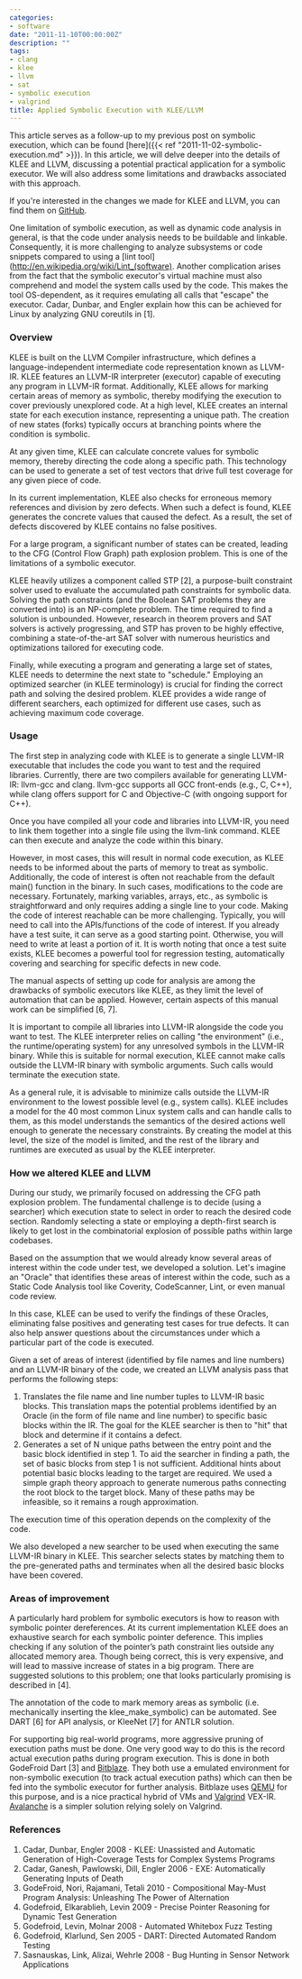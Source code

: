 ```yaml
---
categories:
- software
date: "2011-11-10T00:00:00Z"
description: ""
tags:
- clang
- klee
- llvm
- sat
- symbolic execution
- valgrind
title: Applied Symbolic Execution with KLEE/LLVM
---
```


This article serves as a follow-up to my previous post on symbolic execution, which can be found [here]({{< ref "2011-11-02-symbolic-execution.md" >}}). In this article, we will delve deeper into the details of KLEE and LLVM, discussing a potential practical application for a symbolic executor. We will also address some limitations and drawbacks associated with this approach.

If you're interested in the changes we made for KLEE and LLVM, you can find them on [GitHub](https://github.com/martintrojer/symbolic-execution).

One limitation of symbolic execution, as well as dynamic code analysis in general, is that the code under analysis needs to be buildable and linkable. Consequently, it is more challenging to analyze subsystems or code snippets compared to using a [lint tool](http://en.wikipedia.org/wiki/Lint_(software). Another complication arises from the fact that the symbolic executor's virtual machine must also comprehend and model the system calls used by the code. This makes the tool OS-dependent, as it requires emulating all calls that "escape" the executor. Cadar, Dunbar, and Engler explain how this can be achieved for Linux by analyzing GNU coreutils in \[1\].

### Overview
KLEE is built on the LLVM Compiler infrastructure, which defines a language-independent intermediate code representation known as LLVM-IR. KLEE features an LLVM-IR interpreter (executor) capable of executing any program in LLVM-IR format. Additionally, KLEE allows for marking certain areas of memory as symbolic, thereby modifying the execution to cover previously unexplored code. At a high level, KLEE creates an internal state for each execution instance, representing a unique path. The creation of new states (forks) typically occurs at branching points where the condition is symbolic.

At any given time, KLEE can calculate concrete values for symbolic memory, thereby directing the code along a specific path. This technology can be used to generate a set of test vectors that drive full test coverage for any given piece of code.

In its current implementation, KLEE also checks for erroneous memory references and division by zero defects. When such a defect is found, KLEE generates the concrete values that caused the defect. As a result, the set of defects discovered by KLEE contains no false positives.

For a large program, a significant number of states can be created, leading to the CFG (Control Flow Graph) path explosion problem. This is one of the limitations of a symbolic executor.

KLEE heavily utilizes a component called STP \[2\], a purpose-built constraint solver used to evaluate the accumulated path constraints for symbolic data. Solving the path constraints (and the Boolean SAT problems they are converted into) is an NP-complete problem. The time required to find a solution is unbounded. However, research in theorem provers and SAT solvers is actively progressing, and STP has proven to be highly effective, combining a state-of-the-art SAT solver with numerous heuristics and optimizations tailored for executing code.

Finally, while executing a program and generating a large set of states, KLEE needs to determine the next state to "schedule." Employing an optimized searcher (in KLEE terminology) is crucial for finding the correct path and solving the desired problem. KLEE provides a wide range of different searchers, each optimized for different use cases, such as achieving maximum code coverage.

### Usage
The first step in analyzing code with KLEE is to generate a single LLVM-IR executable that includes the code you want to test and the required libraries. Currently, there are two compilers available for generating LLVM-IR: llvm-gcc and clang. llvm-gcc supports all GCC front-ends (e.g., C, C++), while clang offers support for C and Objective-C (with ongoing support for C++).

Once you have compiled all your code and libraries into LLVM-IR, you need to link them together into a single file using the llvm-link command. KLEE can then execute and analyze the code within this binary.

However, in most cases, this will result in normal code execution, as KLEE needs to be informed about the parts of memory to treat as symbolic. Additionally, the code of interest is often not reachable from the default main() function in the binary. In such cases, modifications to the code are necessary. Fortunately, marking variables, arrays, etc., as symbolic is straightforward and only requires adding a single line to your code. Making the code of interest reachable can be more challenging. Typically, you will need to call into the APIs/functions of the code of interest. If you already have a test suite, it can serve as a good starting point. Otherwise, you will need to write at least a portion of it. It is worth noting that once a test suite exists, KLEE becomes a powerful tool for regression testing, automatically covering and searching for specific defects in new code.

The manual aspects of setting up code for analysis are among the drawbacks of symbolic executors like KLEE, as they limit the level of automation that can be applied. However, certain aspects of this manual work can be simplified \[6, 7\].

It is important to compile all libraries into LLVM-IR alongside the code you want to test. The KLEE interpreter relies on calling "the environment" (i.e., the runtime/operating system) for any unresolved symbols in the LLVM-IR binary. While this is suitable for normal execution, KLEE cannot make calls outside the LLVM-IR binary with symbolic arguments. Such calls would terminate the execution state.

As a general rule, it is advisable to minimize calls outside the LLVM-IR environment to the lowest possible level (e.g., system calls). KLEE includes a model for the 40 most common Linux system calls and can handle calls to them, as this model understands the semantics of the desired actions well enough to generate the necessary constraints. By creating the model at this level, the size of the model is limited, and the rest of the library and runtimes are executed as usual by the KLEE interpreter.

### How we altered KLEE and LLVM
During our study, we primarily focused on addressing the CFG path explosion problem. The fundamental challenge is to decide (using a searcher) which execution state to select in order to reach the desired code section. Randomly selecting a state or employing a depth-first search is likely to get lost in the combinatorial explosion of possible paths within large codebases.

Based on the assumption that we would already know several areas of interest within the code under test, we developed a solution. Let's imagine an "Oracle" that identifies these areas of interest within the code, such as a Static Code Analysis tool like Coverity, CodeScanner, Lint, or even manual code review.

In this case, KLEE can be used to verify the findings of these Oracles, eliminating false positives and generating test cases for true defects. It can also help answer questions about the circumstances under which a particular part of the code is executed.

Given a set of areas of interest (identified by file names and line numbers) and an LLVM-IR binary of the code, we created an LLVM analysis pass that performs the following steps:

1. Translates the file name and line number tuples to LLVM-IR basic blocks. This translation maps the potential problems identified by an Oracle (in the form of file name and line number) to specific basic blocks within the IR. The goal for the KLEE searcher is then to "hit" that block and determine if it contains a defect.
2. Generates a set of N unique paths between the entry point and the basic block identified in step 1. To aid the searcher in finding a path, the set of basic blocks from step 1 is not sufficient. Additional hints about potential basic blocks leading to the target are required. We used a simple graph theory approach to generate numerous paths connecting the root block to the target block. Many of these paths may be infeasible, so it remains a rough approximation.

The execution time of this operation depends on the complexity of the code.

We also developed a new searcher to be used when executing the same LLVM-IR binary in KLEE. This searcher selects states by matching them to the pre-generated paths and terminates when all the desired basic blocks have been covered.

### Areas of improvement
A particularly hard problem for symbolic executors is how to reason with symbolic pointer dereferences. At its current implementation KLEE does an exhaustive search for each symbolic pointer deference. This implies checking if any solution of the pointer’s path constraint lies outside any allocated memory area. Though being correct, this is very expensive, and will lead to massive increase of states in a big program. There are suggested solutions to this problem; one that looks particularly promising is described in \[4\].

The annotation of the code to mark memory areas as symbolic (i.e. mechanically inserting the klee_make_symbolic) can be automated. See DART \[6\] for API analysis, or KleeNet \[7\] for ANTLR solution.

For supporting big real-world programs, more aggressive pruning of execution paths must be done. One very good way to do this is the record actual execution paths during program execution. This is done in both GodeFroid Dart \[3\] and [Bitblaze](http://bitblaze.cs.berkeley.edu/). They both use a emulated environment for non-symbolic execution (to track actual execution paths) which can then be fed into the symbolic executor for further analysis. Bitblaze uses [QEMU](http://wiki.qemu.org/Main_Page) for this purpose, and is a nice practical hybrid of VMs and [Valgrind](http://valgrind.org/) VEX-IR. [Avalanche](http://code.google.com/p/avalanche/wiki/Avalanche) is a simpler solution relying solely on Valgrind.

### References

1. Cadar, Dunbar, Engler 2008 - KLEE: Unassisted and Automatic Generation of High-Coverage Tests for Complex Systems Programs
1. Cadar, Ganesh, Pawlowski, Dill, Engler 2006 - EXE: Automatically Generating Inputs of Death
1. GodeFroid, Nori, Rajamani, Tetali 2010 - Compositional May-Must Program Analysis: Unleashing The Power of Alternation
1. Godefroid, Elkarablieh, Levin 2009 - Precise Pointer Reasoning for Dynamic Test Generation
1. Godefroid, Levin, Molnar 2008 - Automated Whitebox Fuzz Testing
1. Godefroid, Klarlund, Sen 2005 - DART: Directed Automated Random Testing
1. Sasnauskas, Link, Alizai, Wehrle 2008 - Bug Hunting in Sensor Network Applications
